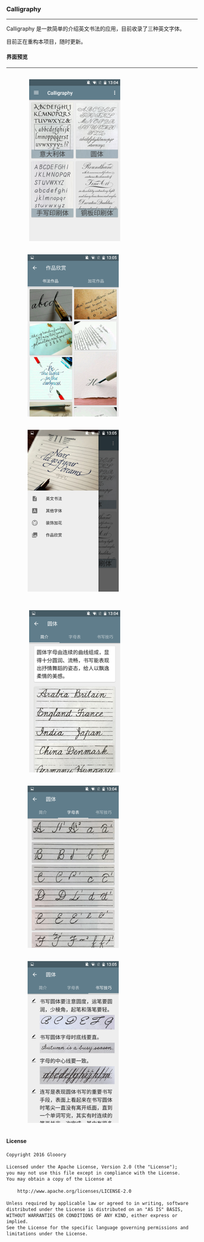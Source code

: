 ### Calligraphy

---

Calligraphy 是一款简单的介绍英文书法的应用，目前收录了三种英文字体。

目前正在重构本项目，随时更新。

#### 界面预览

---

<figure class="third">
​    <img src="/screenshots/home.png" width = "240" hspace="16" vspace="16">
​    <img src="/screenshots/works.png" width = "240" hspace="16" vspace="16">
​    <img src="/screenshots/drawer.png" width = "240" hspace="16" vspace="16">
</figure>

<figure class="third">
​    <img src="/screenshots/des.png" width = "240" hspace="16" vspace="16">
​    <img src="/screenshots/alphabet.png" width = "240" hspace="16" vspace="16">
​    <img src="/screenshots/tips.png" width = "240" hspace="16" vspace="16">
</figure>

#### License

```
Copyright 2016 Glooory

Licensed under the Apache License, Version 2.0 (the "License");
you may not use this file except in compliance with the License.
You may obtain a copy of the License at

    http://www.apache.org/licenses/LICENSE-2.0

Unless required by applicable law or agreed to in writing, software
distributed under the License is distributed on an "AS IS" BASIS,
WITHOUT WARRANTIES OR CONDITIONS OF ANY KIND, either express or implied.
See the License for the specific language governing permissions and
limitations under the License.
```



